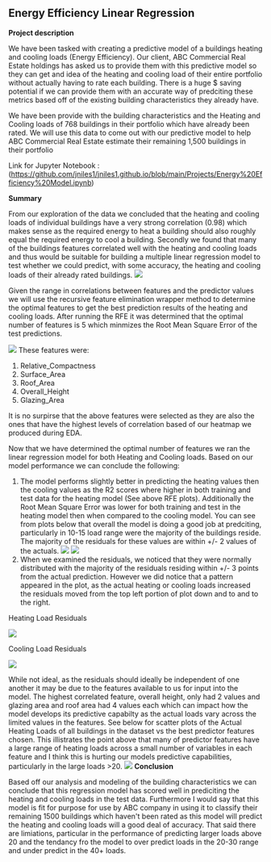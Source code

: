 ## Energy Efficiency Linear Regression

**Project description** 

We have been tasked with creating a predictive model of a buildings heating and cooling loads (Energy Efficiency). Our client, ABC Commercial Real Estate holdings has asked us to provide them with this predictive model so they can get and idea of the heating and cooling load of their entire portfolio without actually having to rate each building. There is a huge $ saving potential if we can provide them with an accurate way of predciting these metrics based off of the existing building characteristics they already have.

We have been provide with the building characteristics and the Heating and Cooling loads of 768 buildings in their portfolio which have already been rated. We will use this data to come out with our predictive model to help ABC Commercial Real Estate estimate their remaining 1,500 buildings in their portfolio

Link for Jupyter Notebook : (https://github.com/jniles1/jniles1.github.io/blob/main/Projects/Energy%20Efficiency%20Model.ipynb)

**Summary**

From our exploration of the data we concluded that the heating and cooling loads of individual buildings have a very strong correlation (0.98) which makes sense as the required energy to heat a building should also roughly equal the required energy to cool a building. Secondly we found that many of the buildings features correlated well with the heating and cooling loads and thus would be suitable for building a multiple linear regression model to test whether we could predict, with some accuracy, the heating and cooling loads of their already rated buildings.
<img src="images/Heat_Cool_Scatter_Feature_Heatmap.png"/>

Given the range in correlations between features and the predictor values we will use the recursive feature elimination wrapper method to determine the optimal features to get the best prediction results of the heating and cooling loads. After running the RFE it was determined that the optimal number of features is 5 which minmizes the Root Mean Square Error of the test predictions.

<img src="images/Feature_R2_Scores_Plot.png"/>
These features were:

1. Relative_Compactness
2. Surface_Area
3. Roof_Area
4. Overall_Height
5. Glazing_Area

It is no surpirse that the above features were selected as they are also the ones that have the highest levels of correlation based of our heatmap we produced during EDA.

Now that we have determined the optimal number of features we ran the linear regression model for both Heating and Cooling loads. Based on our model performance we can conclude the following:

1. The model performs slightly better in predicting the heating values then the cooling values as the R2 scores where higher in both training and test data for the heating model (See above RFE plots). Additionally the Root Mean Square Error was lower for both training and test in the heating model then when compared to the cooling model. You can see from plots below that overall the model is doing a good job at predciting, particularly in 10-15 load range were the majority of the buildings reside. The majority of the residuals for these values are within +/- 2 values of the actuals.
<img src="images/Prediction_Heat_Loads_Analysis.png"/> <img src="images/Prediction_Cool_Loads_Analysis.png"/>
2. When we examined the residuals, we noticed that they were normally distributed with the majority of the residuals residing within +/- 3 points from the actual prediction. However we did notice that a pattern appeared in the plot, as the actual heating or cooling loads increased the residuals moved from the top left portion of plot down and to and to the right.

Heating Load Residuals

<img src="images/Residual_Heat_Loads_Jointplot.png"/>

Cooling Load Residuals

<img src="images/Residual_Cool_Loads_Jointplot.png"/>


While not ideal, as the residuals should ideally be independent of one another it may be due to the features available to us for input into the model. The highest correlated feature, overall height, only had 2 values and glazing area and roof area had 4 values each which can impact how the model develops its predictive capabilty as the actual loads vary across the limited values in the features. See below for scatter plots of the Actual Heating Loads of all buildings in the dataset vs the best predictor features chosen. This illistrates the point above that many of predictor features have a large range of heating loads across a small number of variables in each feature and I think this is hurting our models predictive capabilities, particularly in the large loads >20.
<img src="images/Feature_Heat_Loads_Scatter.png"/>
**Conclusion**

Based off our analysis and modeling of the building characteristics we can conclude that this regression model has scored well in prediciting the heating and cooling loads in the test data. Furthermore I would say that this model is fit for purpose for use by ABC company in using it to classify their remaining 1500 buildings which haven't been rated as this model will predict the heating and cooling loads will a good deal of accuracy. That said there are limiations, particular in the performance of predicting larger loads above 20 and the tendancy fro the model to over predict loads in the 20-30 range and under predict in the 40+ loads.
